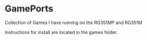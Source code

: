 # GamePorts
Collection of Games I have running on the  RG351MP and RG351M

Instructions for install are located in the games folder.
